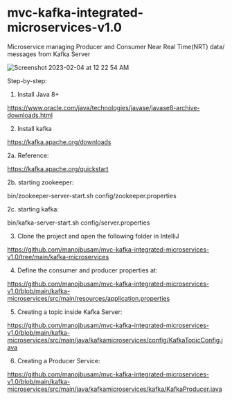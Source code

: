 # mvc-kafka-integrated-microservices-v1.0
Microservice managing Producer and Consumer Near Real Time(NRT) data/ messages from Kafka Server 


![Screenshot 2023-02-04 at 12 22 54 AM](https://user-images.githubusercontent.com/44409170/216750330-d4ca5d7b-f0fe-43ac-80aa-bf0c9efcb775.png)


Step-by-step:

1. Install Java 8+

https://www.oracle.com/java/technologies/javase/javase8-archive-downloads.html

2. Install kafka

https://kafka.apache.org/downloads

2a. Reference: 

https://kafka.apache.org/quickstart

2b. starting zookeeper:

bin/zookeeper-server-start.sh config/zookeeper.properties

2c. starting kafka:

bin/kafka-server-start.sh config/server.properties

3. Clone the project and open the following folder in IntelliJ

https://github.com/manojbusam/mvc-kafka-integrated-microservices-v1.0/tree/main/kafka-microservices

4. Define the consumer and producer properties at:

https://github.com/manojbusam/mvc-kafka-integrated-microservices-v1.0/blob/main/kafka-microservices/src/main/resources/application.properties

5. Creating a topic inside Kafka Server:

https://github.com/manojbusam/mvc-kafka-integrated-microservices-v1.0/blob/main/kafka-microservices/src/main/java/kafkamicroservices/config/KafkaTopicConfig.java


6. Creating a Producer Service:

https://github.com/manojbusam/mvc-kafka-integrated-microservices-v1.0/blob/main/kafka-microservices/src/main/java/kafkamicroservices/kafka/KafkaProducer.java


